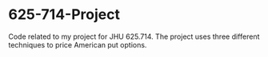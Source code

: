# 625-714-Project
Code related to my project for JHU 625.714. The project uses three different techniques to price American put options.
